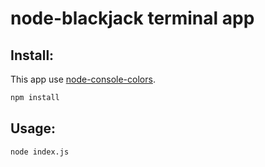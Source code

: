 # node-blackjack terminal app

## Install:

This app use [node-console-colors](https://github.com/damien-otis/node-console-colors).

```sh
npm install
```

## Usage:

```sh
node index.js
```
